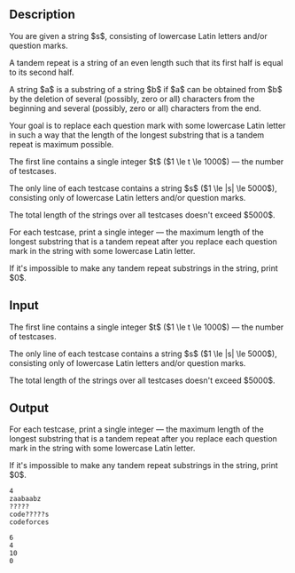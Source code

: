 ## Description

<div><p>You are given a string $s$, consisting of lowercase Latin letters and/or question marks.</p><p>A <span class="tex-font-style-it">tandem repeat</span> is a string of an even length such that its first half is equal to its second half.</p><p>A string $a$ is a substring of a string $b$ if $a$ can be obtained from $b$ by the deletion of several (possibly, zero or all) characters from the beginning and several (possibly, zero or all) characters from the end.</p><p>Your goal is to replace each question mark with some lowercase Latin letter in such a way that the length of the longest substring that is a tandem repeat is maximum possible.</p></div><div class="input-specification"><p>The first line contains a single integer $t$ ($1 \le t \le 1000$)&nbsp;— the number of testcases.</p><p>The only line of each testcase contains a string $s$ ($1 \le |s| \le 5000$), consisting only of lowercase Latin letters and/or question marks.</p><p>The total length of the strings over all testcases doesn't exceed $5000$. </p></div><div class="output-specification"><p>For each testcase, print a single integer&nbsp;— the maximum length of the longest substring that is a tandem repeat after you replace each question mark in the string with some lowercase Latin letter.</p><p>If it's impossible to make any tandem repeat substrings in the string, print $0$.</p></div>

## Input

<p>The first line contains a single integer $t$ ($1 \le t \le 1000$)&nbsp;— the number of testcases.</p><p>The only line of each testcase contains a string $s$ ($1 \le |s| \le 5000$), consisting only of lowercase Latin letters and/or question marks.</p><p>The total length of the strings over all testcases doesn't exceed $5000$. </p>

## Output

<p>For each testcase, print a single integer&nbsp;— the maximum length of the longest substring that is a tandem repeat after you replace each question mark in the string with some lowercase Latin letter.</p><p>If it's impossible to make any tandem repeat substrings in the string, print $0$.</p>





```input1|2,4
4
zaabaabz
?????
code?????s
codeforces
```




```output1
6
4
10
0
```


